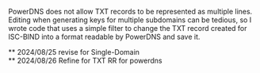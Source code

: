 PowerDNS does not allow TXT records to be represented as multiple lines. Editing when generating keys for multiple subdomains can be tedious, so I wrote code that uses a simple filter to change the TXT record created for ISC-BIND into a format readable by PowerDNS and save it.

** 2024/08/25 revise for Single-Domain <br>
** 2024/08/26 Refine for TXT RR for powerdns 
